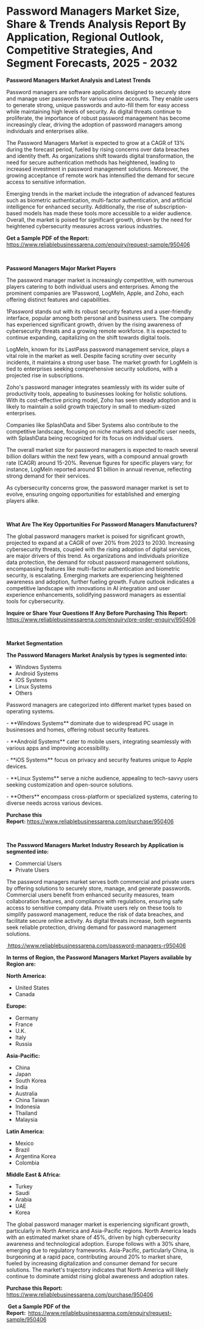 <p><h1>Password Managers Market Size, Share & Trends Analysis Report By Application, Regional Outlook, Competitive Strategies, And Segment Forecasts, 2025 - 2032</h1></p><p><strong>Password Managers Market Analysis and Latest Trends</strong></p>
<p><p>Password managers are software applications designed to securely store and manage user passwords for various online accounts. They enable users to generate strong, unique passwords and auto-fill them for easy access while maintaining high levels of security. As digital threats continue to proliferate, the importance of robust password management has become increasingly clear, driving the adoption of password managers among individuals and enterprises alike.</p><p>The Password Managers Market is expected to grow at a CAGR of 13% during the forecast period, fueled by rising concerns over data breaches and identity theft. As organizations shift towards digital transformation, the need for secure authentication methods has heightened, leading to increased investment in password management solutions. Moreover, the growing acceptance of remote work has intensified the demand for secure access to sensitive information.</p><p>Emerging trends in the market include the integration of advanced features such as biometric authentication, multi-factor authentication, and artificial intelligence for enhanced security. Additionally, the rise of subscription-based models has made these tools more accessible to a wider audience. Overall, the market is poised for significant growth, driven by the need for heightened cybersecurity measures across various industries.</p></p>
<p><strong>Get a Sample PDF of the Report:&nbsp;</strong> <a href="https://www.reliablebusinessarena.com/enquiry/request-sample/950406?utm_campaign=3009&utm_medium=2&utm_source=Github&utm_content=ia&utm_term=16042025&utm_id=password-managers">https://www.reliablebusinessarena.com/enquiry/request-sample/950406</a></p>
<p>&nbsp;</p>
<p><strong>Password Managers Major Market Players</strong></p>
<p><p>The password manager market is increasingly competitive, with numerous players catering to both individual users and enterprises. Among the prominent companies are 1Password, LogMeIn, Apple, and Zoho, each offering distinct features and capabilities.</p><p>1Password stands out with its robust security features and a user-friendly interface, popular among both personal and business users. The company has experienced significant growth, driven by the rising awareness of cybersecurity threats and a growing remote workforce. It is expected to continue expanding, capitalizing on the shift towards digital tools.</p><p>LogMeIn, known for its LastPass password management service, plays a vital role in the market as well. Despite facing scrutiny over security incidents, it maintains a strong user base. The market growth for LogMeIn is tied to enterprises seeking comprehensive security solutions, with a projected rise in subscriptions.</p><p>Zoho's password manager integrates seamlessly with its wider suite of productivity tools, appealing to businesses looking for holistic solutions. With its cost-effective pricing model, Zoho has seen steady adoption and is likely to maintain a solid growth trajectory in small to medium-sized enterprises.</p><p>Companies like SplashData and Siber Systems also contribute to the competitive landscape, focusing on niche markets and specific user needs, with SplashData being recognized for its focus on individual users.</p><p>The overall market size for password managers is expected to reach several billion dollars within the next few years, with a compound annual growth rate (CAGR) around 15-20%. Revenue figures for specific players vary; for instance, LogMeIn reported around $1 billion in annual revenue, reflecting strong demand for their services.</p><p>As cybersecurity concerns grow, the password manager market is set to evolve, ensuring ongoing opportunities for established and emerging players alike.</p></p>
<p>&nbsp;</p>
<p><strong>What Are The Key Opportunities For Password Managers Manufacturers?</strong></p>
<p><p>The global password managers market is poised for significant growth, projected to expand at a CAGR of over 20% from 2023 to 2030. Increasing cybersecurity threats, coupled with the rising adoption of digital services, are major drivers of this trend. As organizations and individuals prioritize data protection, the demand for robust password management solutions, encompassing features like multi-factor authentication and biometric security, is escalating. Emerging markets are experiencing heightened awareness and adoption, further fueling growth. Future outlook indicates a competitive landscape with innovations in AI integration and user experience enhancements, solidifying password managers as essential tools for cybersecurity.</p></p>
<p><strong>Inquire or Share Your Questions If Any Before Purchasing This Report:</strong> <a href="https://www.reliablebusinessarena.com/enquiry/pre-order-enquiry/950406?utm_campaign=3009&utm_medium=2&utm_source=Github&utm_content=ia&utm_term=16042025&utm_id=password-managers">https://www.reliablebusinessarena.com/enquiry/pre-order-enquiry/950406</a></p>
<p>&nbsp;</p>
<p><strong>Market Segmentation</strong></p>
<p><strong>The Password Managers Market Analysis by types is segmented into:</strong></p>
<p><ul><li>Windows Systems</li><li>Android Systems</li><li>IOS Systems</li><li>Linux Systems</li><li>Others</li></ul></p>
<p><p>Password managers are categorized into different market types based on operating systems. </p><p>- **Windows Systems** dominate due to widespread PC usage in businesses and homes, offering robust security features.  </p><p>- **Android Systems** cater to mobile users, integrating seamlessly with various apps and improving accessibility.  </p><p>- **iOS Systems** focus on privacy and security features unique to Apple devices.  </p><p>- **Linux Systems** serve a niche audience, appealing to tech-savvy users seeking customization and open-source solutions.  </p><p>- **Others** encompass cross-platform or specialized systems, catering to diverse needs across various devices.</p></p>
<p><strong>Purchase this Report:&nbsp;</strong><a href="https://www.reliablebusinessarena.com/purchase/950406?utm_campaign=3009&utm_medium=2&utm_source=Github&utm_content=ia&utm_term=16042025&utm_id=password-managers">https://www.reliablebusinessarena.com/purchase/950406</a></p>
<p>&nbsp;</p>
<p><strong>The Password Managers Market Industry Research by Application is segmented into:</strong></p>
<p><ul><li>Commercial Users</li><li>Private Users</li></ul></p>
<p><p>The password managers market serves both commercial and private users by offering solutions to securely store, manage, and generate passwords. Commercial users benefit from enhanced security measures, team collaboration features, and compliance with regulations, ensuring safe access to sensitive company data. Private users rely on these tools to simplify password management, reduce the risk of data breaches, and facilitate secure online activity. As digital threats increase, both segments seek reliable protection, driving demand for password management solutions.</p></p>
<p><a href="https://www.reliablebusinessarena.com/password-managers-r950406?utm_campaign=3009&utm_medium=2&utm_source=Github&utm_content=ia&utm_term=16042025&utm_id=password-managers">&nbsp;https://www.reliablebusinessarena.com/password-managers-r950406</a></p>
<p><strong>In terms of Region, the Password Managers Market Players available by Region are:</strong></p>
<p>
    <p> <strong> North America: </strong>
        <ul>
            <li>United States</li>
            <li>Canada</li>
        </ul>
        </p> 
    <p> <strong> Europe: </strong>
        <ul>
            <li>Germany</li>
            <li>France</li>
            <li>U.K.</li>
            <li>Italy</li>
            <li>Russia</li>
        </ul>
        </p> 
    <p> <strong> Asia-Pacific: </strong>
        <ul>
            <li>China</li>
            <li>Japan</li>
            <li>South Korea</li>
            <li>India</li>
            <li>Australia</li>
            <li>China Taiwan</li>
            <li>Indonesia</li>
            <li>Thailand</li>
            <li>Malaysia</li>
        </ul>
        </p> 
    <p> <strong> Latin America: </strong>
        <ul>
            <li>Mexico</li>
            <li>Brazil</li>
            <li>Argentina Korea</li>
            <li>Colombia</li>
        </ul>
        </p> 
    <p> <strong> Middle East & Africa: </strong>
        <ul>
            <li>Turkey</li>
            <li>Saudi</li>
            <li>Arabia</li>
            <li>UAE</li>
            <li>Korea</li>
        </ul>
    </p>
    </p>
<p><p>The global password manager market is experiencing significant growth, particularly in North America and Asia-Pacific regions. North America leads with an estimated market share of 45%, driven by high cybersecurity awareness and technological adoption. Europe follows with a 30% share, emerging due to regulatory frameworks. Asia-Pacific, particularly China, is burgeoning at a rapid pace, contributing around 20% to market share, fueled by increasing digitalization and consumer demand for secure solutions. The market's trajectory indicates that North America will likely continue to dominate amidst rising global awareness and adoption rates.</p></p>
<p><strong>Purchase this Report: </strong><a href="https://www.reliablebusinessarena.com/purchase/950406?utm_campaign=3009&utm_medium=2&utm_source=Github&utm_content=ia&utm_term=16042025&utm_id=password-managers">https://www.reliablebusinessarena.com/purchase/950406</a></p>
<p>&nbsp;<strong>Get a Sample PDF of the Report:&nbsp;&nbsp;</strong><a href="https://www.reliablebusinessarena.com/enquiry/request-sample/950406?utm_campaign=3009&utm_medium=2&utm_source=Github&utm_content=ia&utm_term=16042025&utm_id=password-managers">https://www.reliablebusinessarena.com/enquiry/request-sample/950406</a></p>
<p><strong></strong></p>
<p><p></p><p></p><p></p></p>